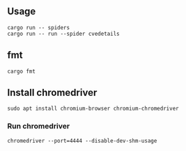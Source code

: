 

## Usage

```shell
cargo run -- spiders
cargo run -- run --spider cvedetails
```

## fmt

```shell
cargo fmt
```

## Install chromedriver

```shell
sudo apt install chromium-browser chromium-chromedriver
```

### Run chromedriver

```shell
chromedriver --port=4444 --disable-dev-shm-usage
```
